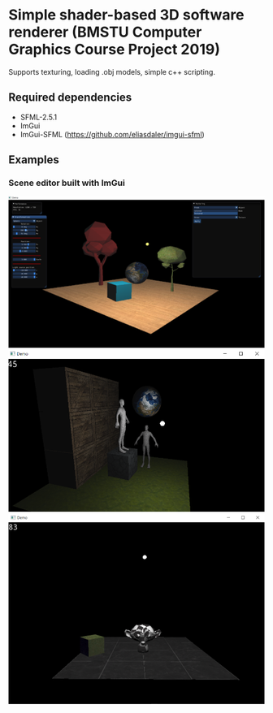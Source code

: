# Simple shader-based 3D software renderer (BMSTU Computer Graphics Course Project 2019)

Supports texturing, loading .obj models, simple c++ scripting.

## Required dependencies
* SFML-2.5.1
* ImGui
* ImGui-SFML (https://github.com/eliasdaler/imgui-sfml)

## Examples 
### Scene editor built with ImGui
![Screenshot1](/SoftwareRenderer/assets/demo_scr_01.png)
![Screenshot2](/SoftwareRenderer/assets/demo_scr_03.png)
![Screenshot3](/SoftwareRenderer/assets/demo_scr_02.png)
